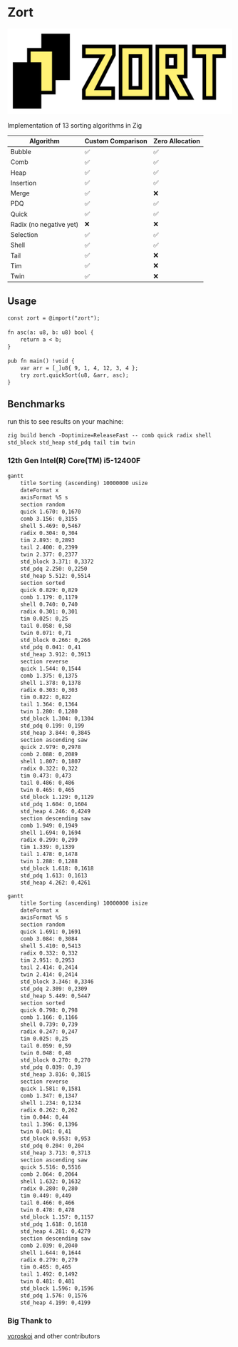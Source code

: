 # Zort

![logo](/media/logo.png)

Implementation of 13 sorting algorithms in Zig

| Algorithm               | Custom Comparison | Zero Allocation |
| ----------------------- | ----------------- | --------------- |
| Bubble                  | ✅                | ✅              |
| Comb                    | ✅                | ✅              |
| Heap                    | ✅                | ✅              |
| Insertion               | ✅                | ✅              |
| Merge                   | ✅                | ❌              |
| PDQ                     | ✅                | ✅              |
| Quick                   | ✅                | ✅              |
| Radix (no negative yet) | ❌                | ❌              |
| Selection               | ✅                | ✅              |
| Shell                   | ✅                | ✅              |
| Tail                    | ✅                | ❌              |
| Tim                     | ✅                | ❌              |
| Twin                    | ✅                | ❌              |

## Usage

```zig
const zort = @import("zort");

fn asc(a: u8, b: u8) bool {
    return a < b;
}

pub fn main() !void {
    var arr = [_]u8{ 9, 1, 4, 12, 3, 4 };
    try zort.quickSort(u8, &arr, asc);
}
```

## Benchmarks

run this to see results on your machine:
```
zig build bench -Doptimize=ReleaseFast -- comb quick radix shell std_block std_heap std_pdq tail tim twin
```

### 12th Gen Intel(R) Core(TM) i5-12400F

```mermaid
gantt
    title Sorting (ascending) 10000000 usize
    dateFormat x
    axisFormat %S s
    section random
    quick 1.670: 0,1670
    comb 3.156: 0,3155
    shell 5.469: 0,5467
    radix 0.304: 0,304
    tim 2.893: 0,2893
    tail 2.400: 0,2399
    twin 2.377: 0,2377
    std_block 3.371: 0,3372
    std_pdq 2.250: 0,2250
    std_heap 5.512: 0,5514
    section sorted
    quick 0.829: 0,829
    comb 1.179: 0,1179
    shell 0.740: 0,740
    radix 0.301: 0,301
    tim 0.025: 0,25
    tail 0.058: 0,58
    twin 0.071: 0,71
    std_block 0.266: 0,266
    std_pdq 0.041: 0,41
    std_heap 3.912: 0,3913
    section reverse
    quick 1.544: 0,1544
    comb 1.375: 0,1375
    shell 1.378: 0,1378
    radix 0.303: 0,303
    tim 0.822: 0,822
    tail 1.364: 0,1364
    twin 1.280: 0,1280
    std_block 1.304: 0,1304
    std_pdq 0.199: 0,199
    std_heap 3.844: 0,3845
    section ascending saw
    quick 2.979: 0,2978
    comb 2.088: 0,2089
    shell 1.807: 0,1807
    radix 0.322: 0,322
    tim 0.473: 0,473
    tail 0.486: 0,486
    twin 0.465: 0,465
    std_block 1.129: 0,1129
    std_pdq 1.604: 0,1604
    std_heap 4.246: 0,4249
    section descending saw
    comb 1.949: 0,1949
    shell 1.694: 0,1694
    radix 0.299: 0,299
    tim 1.339: 0,1339
    tail 1.478: 0,1478
    twin 1.288: 0,1288
    std_block 1.618: 0,1618
    std_pdq 1.613: 0,1613
    std_heap 4.262: 0,4261
```

```mermaid
gantt
    title Sorting (ascending) 10000000 isize
    dateFormat x
    axisFormat %S s
    section random
    quick 1.691: 0,1691
    comb 3.084: 0,3084
    shell 5.410: 0,5413
    radix 0.332: 0,332
    tim 2.951: 0,2953
    tail 2.414: 0,2414
    twin 2.414: 0,2414
    std_block 3.346: 0,3346
    std_pdq 2.309: 0,2309
    std_heap 5.449: 0,5447
    section sorted
    quick 0.798: 0,798
    comb 1.166: 0,1166
    shell 0.739: 0,739
    radix 0.247: 0,247
    tim 0.025: 0,25
    tail 0.059: 0,59
    twin 0.048: 0,48
    std_block 0.270: 0,270
    std_pdq 0.039: 0,39
    std_heap 3.816: 0,3815
    section reverse
    quick 1.581: 0,1581
    comb 1.347: 0,1347
    shell 1.234: 0,1234
    radix 0.262: 0,262
    tim 0.044: 0,44
    tail 1.396: 0,1396
    twin 0.041: 0,41
    std_block 0.953: 0,953
    std_pdq 0.204: 0,204
    std_heap 3.713: 0,3713
    section ascending saw
    quick 5.516: 0,5516
    comb 2.064: 0,2064
    shell 1.632: 0,1632
    radix 0.280: 0,280
    tim 0.449: 0,449
    tail 0.466: 0,466
    twin 0.478: 0,478
    std_block 1.157: 0,1157
    std_pdq 1.618: 0,1618
    std_heap 4.281: 0,4279
    section descending saw
    comb 2.039: 0,2040
    shell 1.644: 0,1644
    radix 0.279: 0,279
    tim 0.465: 0,465
    tail 1.492: 0,1492
    twin 0.481: 0,481
    std_block 1.596: 0,1596
    std_pdq 1.576: 0,1576
    std_heap 4.199: 0,4199
```

### Big Thank to

[voroskoi](https://github.com/voroskoi) and other contributors
